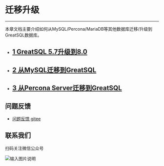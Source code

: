 # 迁移升级
---

本章文档主要介绍如何从MySQL/Percona/MariaDB等其他数据库迁移/升级到GreatSQL数据库。

- ## [1 GreatSQL 5.7升级到8.0](./1-upgrade-to-greatsql8.md)
- ## [2 从MySQL迁移到GreatSQL](./2-migrate-from-mysql-togreatsql.md)
- ## [3 从Percona Server迁移到GreatSQL](./3-migrate-from-percona-to-greatsql.md)

**问题反馈**
---
- [问题反馈 gitee](https://gitee.com/GreatSQL/GreatSQL-Manual/issues)


**联系我们**
---

扫码关注微信公众号

![输入图片说明](https://images.gitee.com/uploads/images/2021/0802/141935_2ea2c196_8779455.jpeg "greatsql社区-wx-qrcode-0.5m.jpg")
